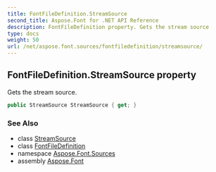 ```yaml
---
title: FontFileDefinition.StreamSource
second_title: Aspose.Font for .NET API Reference
description: FontFileDefinition property. Gets the stream source
type: docs
weight: 50
url: /net/aspose.font.sources/fontfiledefinition/streamsource/
---
```

## FontFileDefinition.StreamSource property

Gets the stream source.

```csharp
public StreamSource StreamSource { get; }
```

### See Also

* class [StreamSource](../../streamsource/)
* class [FontFileDefinition](../)
* namespace [Aspose.Font.Sources](../../fontfiledefinition/)
* assembly [Aspose.Font](../../../)


